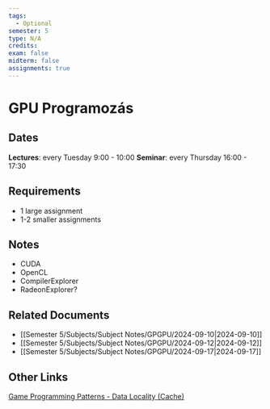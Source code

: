 ```yaml
---
tags:
  - Optional
semester: 5
type: N/A
credits: 
exam: false
midterm: false
assignments: true
---
```

# GPU Programozás 
## Dates
**Lectures**: every Tuesday 9:00 - 10:00
**Seminar**: every Thursday 16:00 - 17:30
## Requirements
- 1 large assignment
- 1-2 smaller assignments
## Notes
- CUDA
- OpenCL
- CompilerExplorer
- RadeonExplorer?

##  Related Documents
- [[Semester 5/Subjects/Subject Notes/GPGPU/2024-09-10|2024-09-10]]
- [[Semester 5/Subjects/Subject Notes/GPGPU/2024-09-12|2024-09-12]]
- [[Semester 5/Subjects/Subject Notes/GPGPU/2024-09-17|2024-09-17]]

## Other Links
[Game Programming Patterns - Data Locality (Cache)](https://gameprogrammingpatterns.com/data-locality.html)
